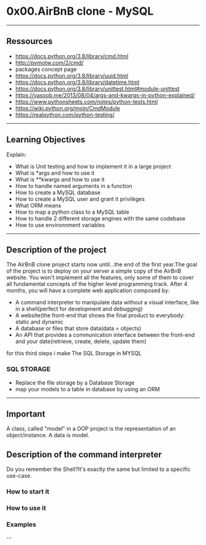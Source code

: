 # 0x00.AirBnB clone - MySQL

---
## Ressources

* https://docs.python.org/3.8/library/cmd.html
* http://pymotw.com/2/cmd/
* packages concept page
* https://docs.python.org/3.8/library/uuid.html
* https://docs.python.org/3.8/library/datetime.html
* https://docs.python.org/3.8/library/unittest.html#module-unittest
* https://yasoob.me/2013/08/04/args-and-kwargs-in-python-explained/
* https://www.pythonsheets.com/notes/python-tests.html
* https://wiki.python.org/moin/CmdModule
* https://realpython.com/python-testing/

---
## Learning Objectives

Explain: 
* What is Unit testing and how to implement it in a large project
* What is *args and how to use it
* What is **kwargs and how to use it
* How to handle named arguments in a function
* How to create a MySQL database
* How to create a MySQL user and grant it privilèges
* What ORM means
* How to map a python class to a MySQL table
* How to handle 2 different storage engines with the same codebase
* How to use environnment variables

---
## Description of the project

The AirBnB clone project starts now until...the end of the first year.The goal of the project is to deploy on your server a simple copy of the AirBnB website.
You won't implement all the features, only some of them to cover all fundamental concepts of the higher level programming track.
After 4 months, you will have a complete web application composed by:
* A command interpreter to manipulate data without a visual interface, like in a shell(perfect for development and debugging)
* A website(the front-end that shows the final product to everybody: static and dynamic
* A database or files that store data(data = objects)
* An API that provides a communication interface between the front-end and your date(retrieve, create, delete, update them)

for this third steps i make The SQL Storage in MYSQL
### SQL STORAGE

* Replace the file storage by a Database Storage
* map your models to a table in database by using an ORM
 
---
## Important

A class, called "model" in a OOP project is the representation of an object/instance.
A data is model.

## Description of the command interpreter

Do you remember the Shell?It's exactly the same but limited to a specific use-case. 

### How to start it

### How to use it

### Examples

--

